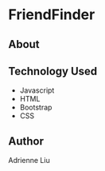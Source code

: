 # FriendFinder

## About 


## Technology Used
- Javascript 
- HTML
- Bootstrap
- CSS

## Author
Adrienne Liu